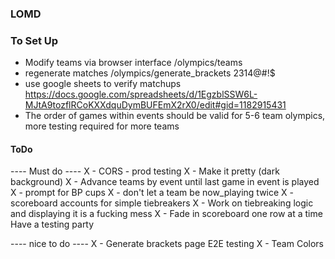 ### LOMD 

### To Set Up
* Modify teams via browser interface /olympics/teams
* regenerate matches /olympics/generate_brackets 2314@#!$
* use google sheets to verify matchups 
https://docs.google.com/spreadsheets/d/1EgzblSSW6L-MJtA9tozflRCoKXXdquDymBUFEmX2rX0/edit#gid=1182915431
* The order of games within events should be valid for 5-6 team olympics, more testing required for more teams


#### ToDo
---- Must do ----
X - CORS - prod testing
X - Make it pretty (dark background)
X - Advance teams by event until last game in event is played
X - prompt for BP cups 
X - don't let a team be now_playing twice
X - scoreboard accounts for simple tiebreakers
X - Work on tiebreaking logic and displaying it is a fucking mess
X - Fade in scoreboard one row at a time
Have a testing party

---- nice to do ----
X - Generate brackets page
E2E testing
X - Team Colors
